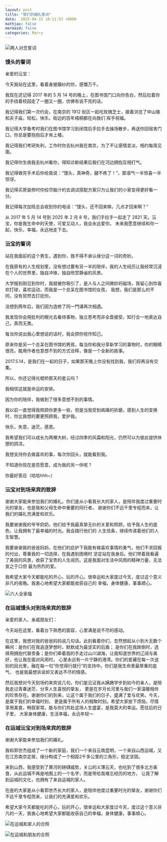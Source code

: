 ```yaml
---
layout: post
title: "我们的婚礼誓词"
date:  2025-04-15 10:11:53 +0800
mathjax: false
mermaid: false
categories: Marry
---
```


![两人对念誓词](/assets/marry-words_1.jpeg)

### 馒头的誓词
亲爱的沄宝：

今天我站在这里，看着身披婚纱的你，感慨万千。

我现在还记得 2017 年的 5 月 14 号的晚上，在图书馆门口向你告白，然后拉着你的手绕着校园走了一圈又一圈，仿佛有说不完的话。

我记得我们第一次约会，在南京的 1912 街区一起吃玫瑰芝士，接着浏览了中山陵和夫子庙，轻松，快乐，街边的百年梧桐都在向我们
挥手祝福。

我记得大学备考时我们在图书馆学习到闭馆后手拉手去操场散步，再送你回宿舍门口，你总是要抱抱后才肯上楼。

我记得我们考研失利，工作时你去杭州我在南京，为了不让感情变淡，相约每周见面。

我记得你生病我去杭州看你，得知诊断结果后我们在河边拥抱互相打气。

我记得做完手术后你给我说：“馒头，真神奇，腿不疼了！”，那语气一半惊喜一半惊讶。

我记得买房装修时你绞尽脑汁的去调试搭配方案只为让我们的小家变得更好看一分。

我记得每次加班总会收到你的电话：“馒头，还不回来嘛，几点才回来啊？”

从 2017 年 5 月 14 号到 2025 年 2 月 8 号，我们手拉手一起走了 2821 天。沄宝，你是我生命中的天使，可爱又动人，我会永远爱你。
未来我愿意继续和你一起，快乐，幸福，永远地走下去。

### 沄宝的誓词
站在我面前的这个男生，遇到你，我不得不承认缘分这一词的奇妙。

在我原有的人生规划里，没有想过要有另一半的陪伴，我的人生经历让我经常沉浸在个人的世界里，独自冲锋，独自欣赏静谧的风景。

大学报到刚见到你时，我就被你吸引了，是人与人之间微妙的磁场，我留心到你喜欢打球，喜欢运动，而我是一个总呆在图书馆的女孩，
我想，我们是那么的不同，没有贸然去打扰你。

没想到两年后，我们因为选修了同一門课再次相遇。

我发现你会用批判的眼光去看待事物，独立思考而非全盘接受，知行合一地表达自己，真而无畏。

每当你说出我心里想说的话时，我会把你视作知己。

原来你是另一个总呆在图书馆的男孩，每当你和我分享新学习的事物时，你的眼睛很亮，能用作者也意想不到的方式诠释，像是一个全新的故事。

2017.5.14，是我们在一起的日子，如果那天晚上你没有找到我，我们将再没有交集。

所以，你还记得光棍桥那天的星云吗？

我相信这就是命运的安排。

因为你的陪伴，我做到了很多意想不到的事情。

我以前一直觉得我照顾你更多一些，但是当我受到病痛的折磨，感到人生的变换时，你比我想的要更照顾我，爱护我。

快乐，失意，迷茫，感恩。

我希望我们可以成长为两棵大树，经过四季的风霜和阳光，仍然可以为彼此提供休憩的阴凉。

我想支持你去做喜欢的事，每次你回头，就能看到我。

不知道你现在是否愿意，成为我的另一伴呢？

你最好答应（哈哈hhh~）

### 沄宝对到场来宾的致辞
谢谢大家能来参加我们的婚礼。你们是从小看我长大的家人，是陪伴我度过重要时光的挚友，也是我和父母生命中重要的同行者。
谢谢你们不远千里专程而来，让我们的婚礼充满爱和欢乐。

我要谢谢我的爷爷奶奶，他们给予我最真挚无价的关爱和照顾，给予我人生的底色，让我拥有了最幸福的时光。我会践行他们的
人生信条，继续传递着他们的人生智慧。

我要谢谢我的爸爸妈妈，在他们的庇护下我能有做喜欢事情的勇气，他们不求回报的付出，尊重我的一切选择，在我遇到困境时
坚定站在我身后。他们带着我看遍了美丽的风景，收获了宝贵的人生阅历。这是我面对生活中风雨的精神力量，无法宣之于口但
最为热烈的爱。

我希望大家今天都能吃的开心，玩的开心。很幸运和大家度过今天，度过这个意义非凡的夜晚。我衷心地希望大家都能收获自己的
幸福，身体健康，事事顺心。

![六人全家福](/assets/marry-words_2.jpeg)

### 在运城馒头对到场来宾的致辞

亲爱的家人、亲戚朋友们：

今天站在这里，看着台下熟悉的面容，心里满是说不尽的感动。
 
在这里，我想对我的爸爸妈妈说几句话。此刻看着你们，忽然想起从小到大无数个瞬间：是你们在我追逐梦想时，默默成为最坚实的后盾；
是你们在我跌倒时，选择用拥抱代替责备；是你们牵着我的手走过山川湖海，让我知道世界的辽阔与美好，也让我在面对风雨时，
心里永远有一片宁静的港湾。你们的爱藏在每一次送别的目光里，融在每一句“你觉得行就行”的支持中。你们是我生命里最厚重的底气，
也是我最想诉说却又表达不尽的情感。
 
然后我想对今天到场的来宾说几句。你们是见证我从蹒跚学步到如今的亲人，是陪我走过青春迷茫、分享人生喜悦的挚友，
更是在岁月长河里与我们一家温暖相伴的珍贵存在。谢谢你们的到来，让这个属于我们的日子，盛满了爱与欢笑。今天，是属于我们的幸福时刻，
更是属于所有人的相聚时刻。希望大家放下烦恼，尽情享用美食，畅叙家常。能与你们共赴这场人生盛宴，是我莫大的幸运。愿往后的日子里，
大家身体健康，生活幸福，永远年轻～

### 在运城沄宝对到场来宾的致辞

谢谢大家能来参加我们的婚礼。

我和郭世杰组成了一个新的家庭，我们一个来自云南昆明，一个来自山西运城，又在江苏南京定居，缘分构成了一个相距2千多公里的三角形，稳定坚固。

来到山西，我感受到了黄河的磅礴威势，关公的义薄云天，也吃到了很多北方美食，从此运城不再是地图上的一个名字，而是带给我难忘经历的地方，
让我了解到运城的文化，也拥有了来自运城的家人。

在座的大家是从小看郭世杰长大的家人，是陪伴他度过重要时光的挚友，谢谢你们不远千里专程而来，让我们的充满爱和欢乐。

希望大家今天都能吃的开心，玩的开心，很幸运和大家度过今天，度过这个意义非凡的一天，我衷心地希望大家都能收获自己的幸福，身体健康，事事顺心。

![在运城和家人的合照](/assets/marry-words_3.jpeg)

![在运城和朋友的合照](/assets/marry-words_4.jpeg)
